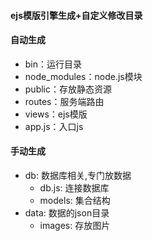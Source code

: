 #### ejs模版引擎生成+自定义修改目录
#### 自动生成
- bin：运行目录
- node_modules：node.js模块
- public：存放静态资源
- routes：服务端路由
- views：ejs模版
- app.js：入口js
#### 手动生成
- db: 数据库相关,专门放数据
	* db.js: 连接数据库
	* models: 集合结构
- data: 数据的json目录
	* images: 存放图片